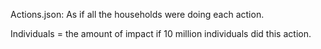 Actions.json: As if all the households were doing each action. 

Individuals = the amount of impact if 10 million individuals did this action. 
